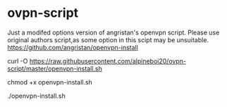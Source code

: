 # ovpn-script

Just a modifed options version of angristan's openvpn script.
Please use original authors script,as some option in this scipt may be unsuitable.
https://github.com/angristan/openvpn-install

curl -O https://raw.githubusercontent.com/alpineboi20/ovpn-script/master/openvpn-install.sh

chmod +x openvpn-install.sh

./openvpn-install.sh
